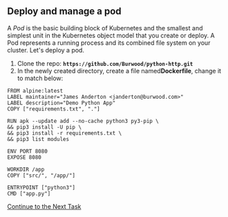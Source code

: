 ## Deploy and manage a pod
A _Pod_ is the basic building block of Kubernetes and the smallest and simplest unit in the Kubernetes object model that you create or deploy. A Pod represents a running process and its combined file system on your cluster. Let's deploy a pod.

1. Clone the repo:  **`https://github.com/Burwood/python-http.git`**
2. In the newly created directory, create a file named**Dockerfile**, change it to match below:

```
FROM alpine:latest
LABEL maintainer="James Anderton <janderton@burwood.com>"
LABEL description="Demo Python App"
COPY ["requirements.txt", "."]

RUN apk --update add --no-cache python3 py3-pip \
&& pip3 install -U pip \
&& pip3 install -r requirements.txt \
&& pip3 list modules

ENV PORT 8080
EXPOSE 8080

WORKDIR /app
COPY ["src/", "/app/"]

ENTRYPOINT ["python3"]
CMD ["app.py"]
```

[Continue to the Next Task](https://github.com/Burwood/containers101/blob/master/kubernetes_lab/task_4.md)
